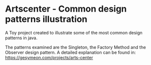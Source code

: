 # Artscenter - Common design patterns illustration
A Toy project created to illustrate some of the most common design patterns in java.

The patterns examined are the Singleton, the Factory Method and the Observer design pattern. A detailed explanation can be found in: 
https://gesymeon.com/projects/arts-center 

